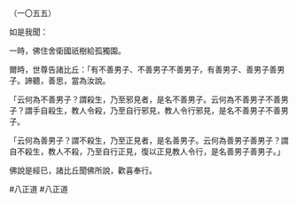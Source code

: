 （一〇五五）

如是我聞：

一時，佛住舍衛國祇樹給孤獨園。

爾時，世尊告諸比丘：「有不善男子、不善男子不善男子，有善男子、善男子善男子。諦聽，善思，當為汝說。

「云何為不善男子？謂殺生，乃至邪見者，是名不善男子。云何為不善男子不善男子？謂手自殺生，教人令殺，乃至自行邪見，教人令行邪見，是名不善男子不善男子。

「云何為善男子？謂不殺生，乃至正見者，是名善男子。云何為善男子善男子？謂自不殺生，教人不殺，乃至自行正見，復以正見教人令行，是名善男子善男子。」

佛說是經已，諸比丘聞佛所說，歡喜奉行。



#八正道
#八正道

